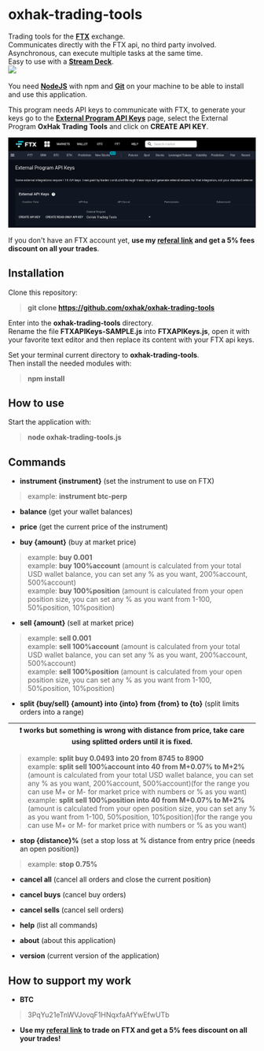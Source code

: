 # oxhak-trading-tools
Trading tools for the **[FTX](https://ftx.com/#a=oxhak "FTX")** exchange.\
Communicates directly with the FTX api, no third party involved.\
Asynchronous, can execute multiple tasks at the same time.\
Easy to use with a **[Stream Deck](https://www.elgato.com/en/gaming/stream-deck "Stream Deck")**.\
![](streamdeck-demo.gif)

You need **[NodeJS](https://nodejs.org/en/download/ "NodeJS")** with npm and **[Git](https://git-scm.com/downloads "Git")** on your machine to be able to install and use this application.

This program needs API keys to communicate with FTX, to generate your keys go to the **[External Program API Keys](https://ftx.com/external-program-api-keys "External Program API Keys")** page, select the External Program **OxHak Trading Tools** and click on **CREATE API KEY**.

![](FTX_External_API_Keys.png)

If you don't have an FTX account yet, **use my [referal link](https://ftx.com/#a=oxhak) and get a 5% fees discount on all your trades**.

## Installation
Clone this repository:
> **git clone https://github.com/oxhak/oxhak-trading-tools**

Enter into the **oxhak-trading-tools** directory.\
Rename the file **FTXAPIKeys-SAMPLE.js** into **FTXAPIKeys.js**, open it with your favorite text editor and then replace its content with your FTX api keys.

Set your terminal current directory to **oxhak-trading-tools**.\
Then install the needed modules with:
> **npm install**

## How to use
Start the application with:
> **node oxhak-trading-tools.js**

## Commands

-   **instrument {instrument}** (set the instrument to use on FTX)
> example:  **instrument btc-perp**

-   **balance** (get your wallet balances)

-  **price** (get the current price of the instrument)

-  **buy {amount}** (buy at market price)
 > example:  **buy 0.001**\
 > example:  **buy 100%account** (amount is calculated from your total USD wallet balance, you can set any % as you want, 200%account, 500%account)\
 > example:  **buy 100%position** (amount is calculated from your open position size, you can set any % as you want from 1-100, 50%position, 10%position)

- **sell {amount}** (sell at market price)
 > example:  **sell 0.001**\
 > example:  **sell 100%account** (amount is calculated from your total USD wallet balance, you can set any % as you want, 200%account, 500%account)\
 > example:  **sell 100%position** (amount is calculated from your open position size, you can set any % as you want from 1-100, 50%position, 10%position)

- **split {buy/sell} {amount} into {into} from {from} to {to}** (split limits orders into a range)

| :exclamation: works but something is wrong with distance from price, take care using splitted orders until it is fixed. |
|-----------------------------------------|

 > example:  **split buy 0.0493 into 20 from 8745 to 8900**\
 > example:  **split sell 100%account into 40 from M+0.07% to M+2%** (amount is calculated from your total USD wallet balance, you can set any % as you want, 200%account, 500%account)(for the range you can use M+ or M- for market price with numbers or % as you want)\
 > example:  **split sell 100%position into 40 from M+0.07% to M+2%** (amount is calculated from your open position size, you can set any % as you want from 1-100, 50%position, 10%position)(for the range you can use M+ or M- for market price with numbers or % as you want)

-  **stop {distance}%** (set a stop loss at % distance from entry price (needs an open position))
 > example:  **stop 0.75%**

-  **cancel all** (cancel all orders and close the current position)

-  **cancel buys** (cancel buy orders)

-  **cancel sells** (cancel sell orders)

-  **help** (list all commands)

- **about** (about this application)

- **version** (current version of the application)

## How to support my work

- **BTC**
>3PqYu21eTnWVJovqF1HNqxfaAfYwEfwUTb

- **Use my [referal link](https://ftx.com/#a=oxhak) to trade on FTX and get a 5% fees discount on all your trades!**
